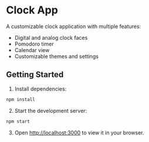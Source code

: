 # Clock App

A customizable clock application with multiple features:

- Digital and analog clock faces
- Pomodoro timer
- Calendar view
- Customizable themes and settings

## Getting Started

1. Install dependencies:
```bash
npm install
```

2. Start the development server:
```bash
npm start
```

3. Open [http://localhost:3000](http://localhost:3000) to view it in your browser.
